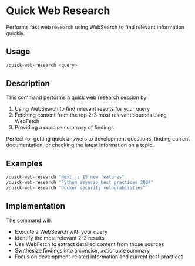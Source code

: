 # Quick Web Research

Performs fast web research using WebSearch to find relevant information quickly.

## Usage

```bash
/quick-web-research <query>
```

## Description

This command performs a quick web research session by:

1. Using WebSearch to find relevant results for your query
2. Fetching content from the top 2-3 most relevant sources using WebFetch
3. Providing a concise summary of findings

Perfect for getting quick answers to development questions, finding current documentation, or checking the latest information on a topic.

## Examples

```bash
/quick-web-research "Next.js 15 new features"
/quick-web-research "Python asyncio best practices 2024"
/quick-web-research "Docker security vulnerabilities"
```

## Implementation

The command will:

- Execute a WebSearch with your query
- Identify the most relevant 2-3 results
- Use WebFetch to extract detailed content from those sources
- Synthesize findings into a concise, actionable summary
- Focus on development-related information and current best practices
